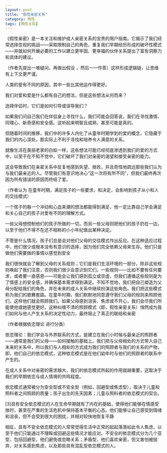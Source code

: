 ```yaml
---
layout: post
title: "假性亲密关系"
category: 两性
tags: [两性关系]
---
```


《假性亲密》是一本关注和维护成人亲密关系的宝贵的用户指南。它揭示了我们经常选择忽视的挑战——采取限制自己的角色，重复我们早期经历形成的破坏性模式——并就如何开展必要的工作以建立更牢固、更幸福的伙伴关系提出了富有洞察力和具体的建议。

  （作者先提出一堆疑问，再做出假设 ，然后一一作答）这样形成逻辑链，让思维有上下文更严谨。

人类的爱有不同的原因，其中一些比其他运作得更好。

我们对爱和爱是什么都有自己的想法，但是这些想法从何而来？

选择伴侣时，它们是如何引导或误导我们？

如果我们问自己我们在伴侣身上寻找什么，我们可能会回答说，我们在寻找激情、同理心、新奇感和安全感。这听起来明智且成熟，甚至可能是真的。

但随着时间的推移，我们中的许多人内化了从童年时期学到的爱的概念，它隐藏于我们的内心深处，那实际上不利于寻找和培养令人满意的关系。

就像生活在美丽老家的白蚁一样，这些想法可能已经彻底渗透到我们的爱的方式中，以至于在不知不觉中，它们破坏了我们对亲密的渴望和接受亲密的能力。

这会导致我们在亲密关系中反复地感到失望、挫败，并且奇怪地疏远那些我们认为与我们最亲近的人。尽管我们有意识地决心“这一次将有所不同”，但我们最终再次因为所有错误的原因而终结了爱。

（作者认为 在童年时期，满足孩子的一些要求，和决定，会影响到孩子从小和人的交往模式）

一个孩子的每一个冲动和心血来潮的想法都能得到满足，他一定比靠自己学会满足和关心自己的孩子对爱有不同的理解方式。

一些父母想控制他们的孩子所做的一切，而另一些父母则把他们的孩子扔在一边，以至于他们不得不在还不相称的小小年纪做出某种决定。

不管是什么情况，孩子们总是会对他们父母的交往模式作出反应。在这种适应过程中，他们很少或根本没有有意识的选择，因为他们完全依赖父母来生存。他们只是做他们需要做的事情以感觉到安全

我们很快就会了解到父母的关系规则；它们是我们生活环境的一部分，除非这些规则唤起了我们注意，否则我们很少会意识到它们。一些规则——比如不要有任何要求，或者要一直感恩——可能会让我们感到孤立或空虚，但我们遵循这些规则是为了情感上的安全感，并确保基本需求得到满足。不知不觉地，我们把自己塑造为父母分配给我们的角色，并在未来的成人关系中继续扮演这些角色。我们把这些模式称为我们的歌舞套路。在童年时期，我们默默地同意遵守我们父母的规则来照顾他们，这样他们就会照顾我们。如果父母感到沮丧、焦虑或不开心，我们会尽我们所能使他或她感觉更好。这种纠缠不清的照顾模式（即，假性亲密关系）悄然成为我们如何与他人产生关系的决定性动力，最终阻止了真正的联结和亲密

（作者根据依恋理论 进行分类）

依恋理论：我们学会与外界联系的方式，是建立在我们小时候与最亲近的照顾者——通常是我们的父母——如何接触的基础上。我们把与父母相处的方式带入自己未来的关系中，所以我们与人相处的方式成为我们的照顾者与我们的关系的产物，即，他们自己的依恋模式，这种依恋模式是在他们幼年时与他们的照顾者的联系中产生的。

在成人关系中对亲密的需求越大，我们的依恋模式所起的作用就越重要，这取决于我们的早期依恋与成人情境的共鸣程度。

依恋模式通常被分为安全型或不安全型（例如，回避型或焦虑型），取决于儿童和照料者之间照顾的质量；孩子出生的先天因素；儿童与照料者的依恋模式的契合。

[3]具有安全依恋模式的人在生命早期就有了内在的基础，使得他们能够在情感受挫时，甚至在严重的生活危机中保持基本平衡的心态。他们能够让自己感受到情绪和沮丧，但不会受到很大的困扰，并相对较快地恢复平静

相反，具有不安全依恋模式的人常常觉得生活中正常的起起落落如此令人焦虑，以至于他们只能通过不理睬或回避这些情况才能应对。不安全的依恋模式分为几个亚型，包括回避型，他们避免或忽略关系；矛盾型，他们喜欢亲密，但又害怕被抛弃，对关系感到焦虑，以及那些具有混乱型依恋模式的人。

